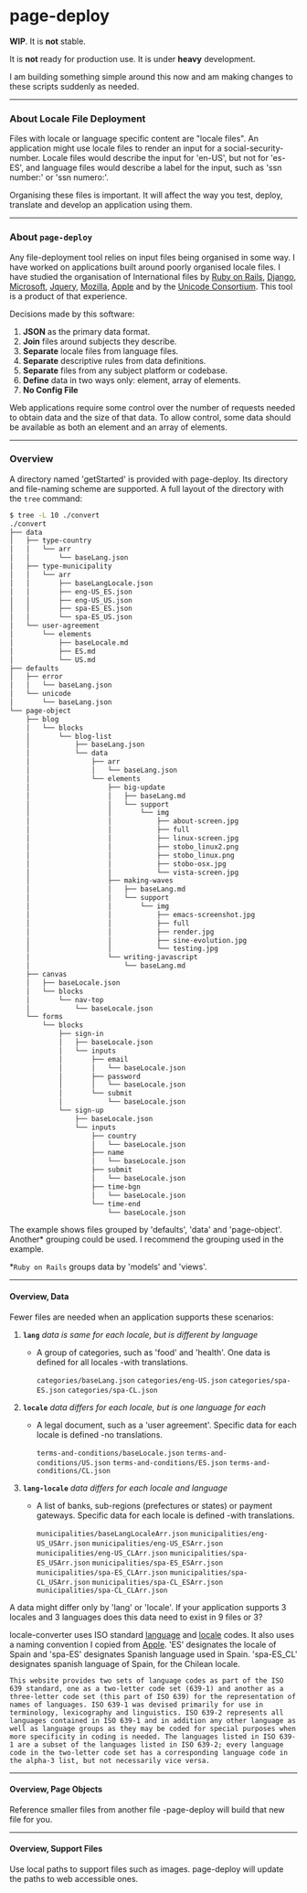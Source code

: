 page-deploy
===========

**WIP**. It is **not** stable. 

It is **not** ready for production use. It is under **heavy**
development.

I am building something simple around this now and am making changes to these scripts suddenly as needed.


----------------------------------------------------------------------
### About Locale File Deployment

Files with locale or language specific content are "locale files". An application might use locale files to render an input for a social-security-number. Locale files would describe the input for 'en-US', but not for 'es-ES', and language files would describe a label for the input, such as 'ssn number:' or 'ssn numero:'.

Organising these files is important. It will affect the way you test, deploy, translate and develop an application using them.


----------------------------------------------------------------------
### About `page-deploy`

Any file-deployment tool relies on input files being organised in some way. I have worked on applications built around poorly organised locale files. I have studied the organisation of International files by [Ruby on Rails][0], [Django][3], [Microsoft][4], [Jquery][6], [Mozilla][5], [Apple][10] and by the [Unicode Consortium][1]. This tool is a product of that experience. 

 Decisions made by this software:

 1. **JSON** as the primary data format.
 2. **Join** files around subjects they describe.
 3. **Separate** locale files from language files.
 4. **Separate** descriptive rules from data definitions.
 5. **Separate** files from any subject platform or codebase.
 6. **Define** data in two ways only: element, array of elements.
 7. **No Config File**


Web applications require some control over the number of requests needed to obtain data and the size of that data. To allow control, some data should be available as both an element and an array of elements.


[0]: http://guides.rubyonrails.org/v2.3.11/i18n.html             "ror"
[1]: http://www.unicode.org/repos/cldr-aux/json/22.1/        "unicode"
[2]: mailto:chris@bumblehead.com?subject=locale-converter      "chris"
[3]: docs.djangoproject.com/en/1.3/topics/i18n/localization/  "django"
[4]: msdn.microsoft.com/en-us/library/ff647353.aspx        "microsoft"
[5]: developer.mozilla.org/en-US/docs/Web_Localizability/Creating_localizable_web_applications        "mdn"
[6]: https://github.com/wikimedia/jquery.i18n/wiki/API        "jquery"
[7]: https://kuapay.com                                       "kuapay"


----------------------------------------------------------------------
### Overview


A directory named 'getStarted' is provided with page-deploy. Its directory and file-naming scheme are supported. A full layout of the directory with the `tree` command:
 
```bash
$ tree -L 10 ./convert
./convert
├── data
│   ├── type-country
│   │   └── arr
│   │       └── baseLang.json
│   ├── type-municipality
│   │   └── arr
│   │       ├── baseLangLocale.json
│   │       ├── eng-US_ES.json
│   │       ├── eng-US_US.json
│   │       ├── spa-ES_ES.json
│   │       └── spa-ES_US.json
│   └── user-agreement
│       └── elements
│           ├── baseLocale.md
│           ├── ES.md
│           └── US.md
├── defaults
│   ├── error
│   │   └── baseLang.json
│   └── unicode
│       └── baseLang.json
└── page-object
    ├── blog
    │   └── blocks
    │       └── blog-list
    │           ├── baseLang.json
    │           └── data
    │               ├── arr
    │               │   └── baseLang.json
    │               └── elements
    │                   ├── big-update
    │                   │   ├── baseLang.md
    │                   │   └── support
    │                   │       └── img
    │                   │           ├── about-screen.jpg
    │                   │           ├── full
    │                   │           ├── linux-screen.jpg
    │                   │           ├── stobo_linux2.png
    │                   │           ├── stobo_linux.png
    │                   │           ├── stobo-osx.jpg
    │                   │           └── vista-screen.jpg
    │                   ├── making-waves
    │                   │   ├── baseLang.md
    │                   │   └── support
    │                   │       └── img
    │                   │           ├── emacs-screenshot.jpg
    │                   │           ├── full
    │                   │           ├── render.jpg
    │                   │           ├── sine-evolution.jpg
    │                   │           └── testing.jpg
    │                   └── writing-javascript
    │                       └── baseLang.md
    ├── canvas
    │   ├── baseLocale.json
    │   └── blocks
    │       └── nav-top
    │           └── baseLocale.json
    └── forms
        └── blocks
            ├── sign-in
            │   ├── baseLocale.json
            │   └── inputs
            │       ├── email
            │       │   └── baseLocale.json
            │       ├── password
            │       │   └── baseLocale.json
            │       └── submit
            │           └── baseLocale.json
            └── sign-up
                ├── baseLocale.json
                └── inputs
                    ├── country
                    │   └── baseLocale.json
                    ├── name
                    │   └── baseLocale.json
                    ├── submit
                    │   └── baseLocale.json
                    ├── time-bgn
                    │   └── baseLocale.json
                    └── time-end
                        └── baseLocale.json
```


The example shows files grouped by 'defaults', 'data' and 'page-object'. Another* grouping could be used. I recommend the grouping used in the example.


*`Ruby on Rails` groups data by 'models' and 'views'.

----------------------------------------------------------------------
#### Overview, Data

Fewer files are needed when an application supports these scenarios:

 1. **`lang`**
    _data is same for each locale, but is different by language_
    
    * A group of categories, such as 'food' and 'health'. One data is defined for all locales -with translations.        

      `categories/baseLang.json`
      `categories/eng-US.json`
      `categories/spa-ES.json`
      `categories/spa-CL.json`
    
 2. **`locale`**
    _data differs for each locale, but is one language for each_
    
    * A legal document, such as a 'user agreement'. Specific data for each locale is defined -no translations.

      `terms-and-conditions/baseLocale.json`
      `terms-and-conditions/US.json`
      `terms-and-conditions/ES.json`
      `terms-and-conditions/CL.json`

 3. **`lang-locale`**
    _data differs for each locale and language_
    
    * A list of banks, sub-regions (prefectures or states) or payment gateways. Specific data for each locale is defined -with translations.    

      `municipalities/baseLangLocaleArr.json`
      `municipalities/eng-US_USArr.json`
      `municipalities/eng-US_ESArr.json`
      `municipalities/eng-US_CLArr.json`
      `municipalities/spa-ES_USArr.json`
      `municipalities/spa-ES_ESArr.json`
      `municipalities/spa-ES_CLArr.json`
      `municipalities/spa-CL_USArr.json`
      `municipalities/spa-CL_ESArr.json`
      `municipalities/spa-CL_CLArr.json`


A data might differ only by 'lang' or 'locale'. If your application supports 3 locales and 3 languages does this data need to exist in 9 files or 3?

locale-converter uses ISO standard [language][9] and [locale][9] codes. It also uses a naming convention I copied from [Apple][10]. 'ES' designates the locale of Spain and 'spa-ES' designates Spanish language used in Spain. 'spa-ES_CL' designates spanish language of Spain, for the Chilean locale.

```
This website provides two sets of language codes as part of the ISO 639 standard, one as a two-letter code set (639-1) and another as a three-letter code set (this part of ISO 639) for the representation of names of languages. ISO 639-1 was devised primarily for use in terminology, lexicography and linguistics. ISO 639-2 represents all languages contained in ISO 639-1 and in addition any other language as well as language groups as they may be coded for special purposes when more specificity in coding is needed. The languages listed in ISO 639-1 are a subset of the languages listed in ISO 639-2; every language code in the two-letter code set has a corresponding language code in the alpha-3 list, but not necessarily vice versa. 
```

[8]: http://www.iso.org/iso/country_names_and_code_elements_txt "iso country"
[9]: http://www.loc.gov/standards/iso639-2/ISO-639-2_8859-1.txt "iso lang"
[10]: http://developer.apple.com/library/ios/#documentation/MacOSX/Conceptual/BPInternational/Articles/LanguageDesignations.html#//apple_ref/doc/uid/20002144-SW3 "apple lang-locale"




----------------------------------------------------------------------
#### Overview, Page Objects

Reference smaller files from another file -page-deploy will build that new file for you. 


----------------------------------------------------------------------
#### Overview, Support Files

Use local paths to support files such as images. page-deploy will update the paths to web accessible ones.
